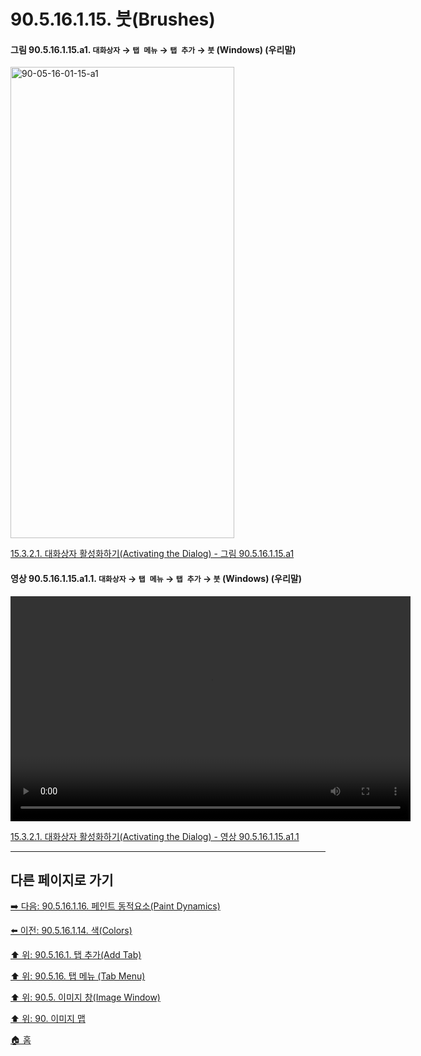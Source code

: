 # 90.5.16.1.15. 붓(Brushes)

<a id="90-05-16-01-15-a1"></a>

#### 그림 90.5.16.1.15.a1. `대화상자` → `탭 메뉴` → `탭 추가` → `붓` (Windows) (우리말)
<img width="358" height="754" alt="90-05-16-01-15-a1" src="https://github.com/user-attachments/assets/c05a712e-2e25-402c-8d16-62900a1bcb81" />

[15.3.2.1. 대화상자 활성화하기(Activating the Dialog) - 그림 90.5.16.1.15.a1](./15-03-02-01-activating_the_dialog.md#90-05-16-01-15-a1)

<a id="90-05-16-01-15-a1-01"></a>

#### 영상 90.5.16.1.15.a1.1. `대화상자` → `탭 메뉴` → `탭 추가` → `붓` (Windows) (우리말)
<video controls="controls" width="640" height="360" src="https://github.com/user-attachments/assets/a113aa72-54e2-494c-a46d-165cf49bb0dc"></video>

[15.3.2.1. 대화상자 활성화하기(Activating the Dialog) - 영상 90.5.16.1.15.a1.1](./15-03-02-01-activating_the_dialog.md#90-05-16-01-15-a1-01)

***

## 다른 페이지로 가기

[➡️ 다음: 90.5.16.1.16. 페인트 동적요소(Paint Dynamics)](./90-05-16-01-16-paint_dynamics.md)

[⬅️ 이전: 90.5.16.1.14. 색(Colors)](./90-05-16-01-14-colors.md)

[⬆️ 위: 90.5.16.1. 탭 추가(Add Tab)](./90-05-16-01-00-add_tab.md)

[⬆️ 위: 90.5.16. 탭 메뉴 (Tab Menu)](./90-05-16-00-tab_menu.md)

[⬆️ 위: 90.5. 이미지 창(Image Window)](./90-05-00-image_window.md)

[⬆️ 위: 90. 이미지 맵](./90-00-image-map.md)

[🏠 홈](./00-home.md)